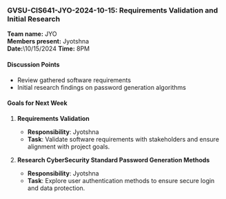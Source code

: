 ### **GVSU-CIS641-JYO-2024-10-15: Requirements Validation and Initial Research**

**Team name:** JYO\
**Members present:** Jyotshna\
**Date:**\10/15/2024
**Time:** 8PM

#### **Discussion Points**

-   Review gathered software requirements
-   Initial research findings on password generation algorithms

#### **Goals for Next Week**

1.  **Requirements Validation**

    -   **Responsibility**: Jyotshna
    -   **Task**: Validate software requirements with stakeholders and ensure alignment with project goals.
2.  **Research CyberSecurity Standard Password Generation Methods**

    -   **Responsibility**: Jyotshna
    -   **Task**: Explore user authentication methods to ensure secure login and data protection.
